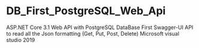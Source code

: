 # DB_First_PostgreSQL_Web_Api
ASP.NET Core 3.1 Web API with PostgreSQL DataBase First
Swagger-UI API to read all the Json formatting (Get, Put, Post, Delete)
Microsoft visual studio 2019
